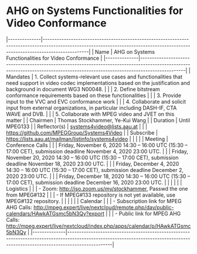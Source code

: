# AHG on Systems Functionalities for Video Conformance
|--------------|-------------------------------------------------------------------------------------------------------------------------------------------------------------------------------|
| Name         | AHG on Systems Functionalities for Video Conformance                                                                                                                          |
|--------------|-------------------------------------------------------------------------------------------------------------------------------------------------------------------------------|
| Mandates     | 1. Collect systems-relevant use cases and functionalities that need support in video codec implementations based on the justification and background in document WG3 N00048.  |
|              | 2. Define bitstream conformance requirements based on these functionalities                                                                                                   |
|              | 3. Provide input to the VVC and EVC conformance work                                                                                                                          |
|              | 4. Collaborate and solicit input from external organizations, in particular including DASH-IF, CTA WAVE and DVB.                                                              |
|              | 5. Collaborate with MPEG video and JVET on this matter                                                                                                                        |
| Chairmen     | Thomas Stockhammer, Ye-Kui Wang                                                                                                                                               |
| Duration     | Until MPEG133                                                                                                                                                                 |
| Reflector(s) | systems4video@lists.aau.at                                                                                                                                                    |
|              | https://github.com/MPEGGroup/Systems4Video                                                                                                                                    |
| Subscribe    | https://lists.aau.at/mailman/listinfo/systems4video                                                                                                                           |
|              |                                                                                                                                                                               |
| Meeting      | Conference Calls                                                                                                                                                              |
|              | Friday, November 6, 2020 14:30 – 16:00 UTC (15:30 – 17:00 CET), submission deadline November 4, 2020 23:00 UTC.                                                    |
|              | Friday, November 20, 2020 14:30 – 16:00 UTC (15:30 – 17:00 CET), submission deadline November 18, 2020 23:00 UTC.                                                 |
|              | Friday, December 4, 2020 14:30 – 16:00 UTC (15:30 – 17:00 CET), submission deadline December 2, 2020 23:00 UTC.                                                   |
|              | Friday, December 18, 2020 14:30 – 16:00 UTC (15:30 – 17:00 CET), submission deadline December 16, 2020 23:00 UTC.                                                 |
|              |                                                                                                                                                                               |
|              | Logistics                                                                                                                                                                     |
|              | - Zoom: http://iso.zoom.us/my/stockhammer, Passwd the one from MPEG#132                                                                                                       |
|              | - If MPEG#133 repository is not yet available, use MPEG#132 repository.                                                                                                       |
|              |                                                                                                                                                                               |
|              | Calendar                                                                                                                                                                      |
|              | - Subscription link for MPEG AHG Calls: http://mpeg.expert/live/nextcloud/remote.php/dav/public-calendars/HAwkATGsmc5bN3Qy?export                                             |
|              | - Public link for MPEG AHG Calls: http://mpeg.expert/live/nextcloud/index.php/apps/calendar/p/HAwkATGsmc5bN3Qy                                                                |
|--------------|-------------------------------------------------------------------------------------------------------------------------------------------------------------------------------|
